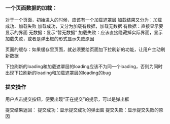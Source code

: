 ### 一个页面数据的加载：

对于一个页面，初始进入的时候，应该有一个加载遮罩层
加载结果又分为：加载成功、加载失败
加载成功，又分为加载有数据，加载无数据
有数据：直接显示要显示的界面
无数据：显示“暂无数据”
加载失败：应该直接隐藏掉实际界面，显示加载失败，或者是弹出框的形式显示失败原因

页面的缓存：如果缓存里页面，就必须要给页面加下拉刷新的功能，让用户主动刷新数据

下拉刷新的loading和加载遮罩层的loading应该不为同一个loading，否则为同时出现下拉刷新的loading和加载遮罩层的loading的bug

### 提交操作

用户点击提交按钮，便要出现“正在提交”的提示，可以是弹出框

提交结果返回：
提交成功：显示提交成功的弹出窗
提交失败：显示提交失败的原因
